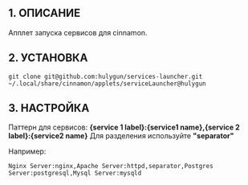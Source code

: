 ## 1. ОПИСАНИЕ

Апплет запуска сервисов для cinnamon.

## 2. УСТАНОВКА

    git clone git@github.com:hulygun/services-launcher.git ~/.local/share/cinnamon/applets/serviceLauncher@hulygun

## 3. НАСТРОЙКА

Паттерн для сервисов: **{service 1 label}:{service1 name},{service 2 label}:{service2 name}**
Для разделения используйте **"separator"**

Например:

    Nginx Server:nginx,Apache Server:httpd,separator,Postgres Server:postgresql,Mysql Server:mysqld